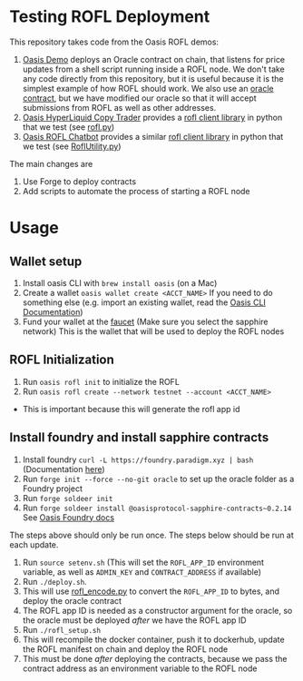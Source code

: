 # Testing ROFL Deployment

This repository takes code from the Oasis ROFL demos:

1. [Oasis Demo](https://github.com/oasisprotocol/demo-rofl) deploys an Oracle contract on chain, that listens for price updates from a shell script running inside a ROFL node.  We don't take any code directly from this repository, 
    but it is useful because it is the simplest example of how ROFL should work.  We also use an [oracle contract](oracle/src/Oracle.sol), but we have modified our oracle so that it will accept submissions from ROFL as well as other addresses.
1. [Oasis HyperLiquid Copy Trader](https://github.com/oasisprotocol/template-rofl-hl-copy-trader) provides a [rofl client library](https://github.com/oasisprotocol/template-rofl-hl-copy-trader/blob/master/src/clients/rofl.py) in python that we test (see [rofl.py](docker/rofl.py))
1. [Oasis ROFL Chatbot](https://github.com/oasisprotocol/demo-rofl-chatbot) provides a similar [rofl client library](https://github.com/oasisprotocol/demo-rofl-chatbot/blob/main/oracle/src/RoflUtility.py) in python that we test (see [RoflUtility.py](docker/RoflUtility.py))

The main changes are
1) Use Forge to deploy contracts
2) Add scripts to automate the process of starting a ROFL node

# Usage

## Wallet setup

1. Install oasis CLI with `brew install oasis` (on a Mac)
1. Create a wallet `oasis wallet create <ACCT_NAME>` 
    If you need to do something else (e.g. import an existing wallet, read the [Oasis CLI Documentation](https://docs.oasis.io/build/tools/cli/wallet#create))
1. Fund your wallet at the [faucet](https://faucet.testnet.oasis.dev/) (Make sure you select the sapphire network)
    This is the wallet that will be used to deploy the ROFL nodes

## ROFL Initialization

1. Run `oasis rofl init` to initialize the ROFL
1. Run `oasis rofl create --network testnet --account <ACCT_NAME>` 
  * This is important because this will generate the rofl app id

## Install foundry and install sapphire contracts
1. Install foundry `curl -L https://foundry.paradigm.xyz | bash` (Documentation [here](https://getfoundry.sh/introduction/installation/))
1. Run `forge init --force --no-git oracle` to set up the oracle folder as a Foundry project
1. Run `forge soldeer init`
1. Run `forge soldeer install @oasisprotocol-sapphire-contracts~0.2.14` See [Oasis Foundry docs](https://docs.oasis.io/build/tools/foundry/)

The steps above should only be run once.
The steps below should be run at each update.

1. Run `source setenv.sh` (This will set the `ROFL_APP_ID` environment variable, as well as `ADMIN_KEY` and `CONTRACT_ADDRESS` if available)
1. Run `./deploy.sh`.
  1. This will use [rofl_encode.py](rofl_encode.py) to convert the `ROFL_APP_ID` to bytes, and deploy the oracle contract
  1. The ROFL app ID is needed as a constructor argument for the oracle, so the oracle must be deployed *after* we have the ROFL app ID
1. Run `./rofl_setup.sh`
  1. This will recompile the docker container, push it to dockerhub, update the ROFL manifest on chain and deploy the ROFL node
  1. This must be done *after* deploying the contracts, because we pass the contract address as an environment variable to the ROFL node
